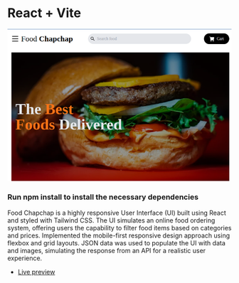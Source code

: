 # React + Vite

![Screenshot](Food-chapchap.png)

### Run npm install to install the necessary dependencies

Food Chapchap is a highly responsive User Interface (UI) built using React and styled with Tailwind CSS. The UI simulates an online food ordering system,  offering users the capability to filter food items based on categories and prices. Implemented the mobile-first responsive design approach using flexbox and grid layouts. JSON data was used to populate the UI with data and images, simulating the response from an API for a realistic user experience.

- [Live preview](https://food-chapchap-two.vercel.app/) 
